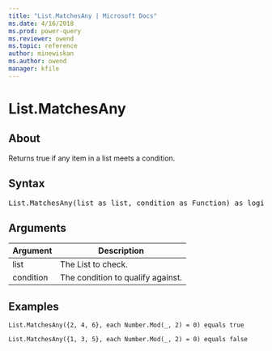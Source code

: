 ```yaml
---
title: "List.MatchesAny | Microsoft Docs"
ms.date: 4/16/2018
ms.prod: power-query
ms.reviewer: owend
ms.topic: reference
author: minewiskan
ms.author: owend
manager: kfile
---
```

# List.MatchesAny

  
## About  
Returns true if any item in a list meets a condition.  
  
## Syntax

<pre>
List.MatchesAny(list as list, condition as Function) as logical  
</pre>
  
## Arguments  
  
|Argument|Description|  
|------------|---------------|  
|list|The List to check.|  
|condition|The condition to qualify against.|  
  
## Examples  
  
```powerquery-m
List.MatchesAny({2, 4, 6}, each Number.Mod(_, 2) = 0) equals true  
```  
  
```powerquery-m 
List.MatchesAny({1, 3, 5}, each Number.Mod(_, 2) = 0) equals false  
```  

